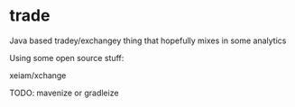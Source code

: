 trade
=====

Java based tradey/exchangey thing that hopefully mixes in some analytics


Using some open source stuff:

xeiam/xchange

TODO: mavenize or gradleize
